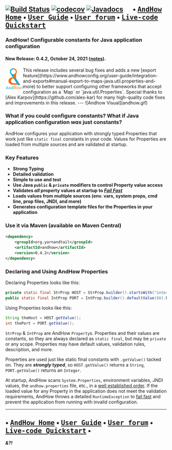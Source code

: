 [![Build Status](https://travis-ci.com/eeverman/andhow.svg?branch=master)](https://travis-ci.com/github/eeverman/andhow)
[![codecov](https://codecov.io/gh/eeverman/andhow/branch/main/graph/badge.svg)](https://codecov.io/gh/eeverman/andhow)
[![Javadocs](https://www.javadoc.io/badge/org.yarnandtail/andhow.svg)](https://www.javadoc.io/doc/org.yarnandtail/andhow)&nbsp;&nbsp;&nbsp;&nbsp;&nbsp; •
<kbd><b>[AndHow Home](https://www.andhowconfig.org)</b></kbd> •
<kbd><b>[User Guide](https://www.andhowconfig.org/user-guide)</b></kbd> •
<kbd><b>[User forum](https://groups.google.com/d/forum/andhowuser)</b></kbd> •
<kbd><b>[Live-code Quickstart](https://www.andhowconfig.org/live-code-quickstart)</b></kbd>
---
### AndHow!  Configurable constants for Java application configuration

#### New Release:  0.4.2, October 24, 2021 ([notes](https://github.com/eeverman/andhow/releases/tag/andhow-0.4.2)).
<img src="https://github.com/eeverman/andhow/raw/homepage/logo/AndHow-empty-circle-combination.png" width="55" height="72" alt="AndHow's new logo"  align="left">
This release includes several bug fixes and adds a new
[export feature](https://www.andhowconfig.org/user-guide/integration-and-exports#manual-export-to-maps-java.util.properties-and-more)
to better support configuring other frameworks that accept configuration as a `Map` or `java.util.Properties`.
Special thanks to [Alex Karpov](https://github.com/alex-kar) for many high-quality code fixes and
improvements in this release.
---
![Andhow Visual](andhow.gif)

### What if you could configure constants?  What if Java application configuration _was_ just constants?
AndHow configures your application with strongly typed Properties that work just like `static final`
constants in your code.  Values for Properties are loaded from multiple sources and are validated
at startup.

### Key Features
* **Strong Typing**
* **Detailed validation**
* **Simple to use and test**
* **Use Java `public` & `private` modifiers to control Property value access**
* **Validates _all_ property values at startup to _[Fail Fast](https://www.martinfowler.com/ieeeSoftware/failFast.pdf)_**
* **Loads values from multiple sources (env. vars, system props, cmd line, prop files, JNDI, and more)**
* **Generates configuration template files for the Properties in your application**

### Use it via Maven (available on Maven Central)
```xml
<dependency>
    <groupId>org.yarnandtail</groupId>
    <artifactId>andhow</artifactId>
    <version>0.4.2</version>
</dependency>
```

### Declaring and Using AndHow Properties
Declaring Properties looks like this:
```java
private static final StrProp HOST = StrProp.builder().startsWith("internal.").build();
public static final IntProp PORT = IntProp.builder().defaultValue(80).build();
```
Using Properties looks like this:
```java
String theHost = HOST.getValue();
int thePort = PORT.getValue();
```
`StrProp` &amp; `IntProp` are AndHow `Property`s. 
Properties and their values are constants, so they are always declared as `static final`,
but may be `private` or any scope.  Properties may have default values, validation rules,
description, and more.

Properties are used just like static final constants with `.getValue()` tacked on.
They are _**strongly typed**_, so `HOST.getValue()` returns a `String`, `PORT.getValue()` returns an `Integer`.

At startup, AndHow scans `System.Properties`, environment variables, JNDI values,
the `andhow.properties` file, etc., in a
[well established order](https://www.andhowconfig.org/user-guide/loaders-and-load-order).
If the loaded value for any Property in the application does not meet the validation requirements,
AndHow throws a detailed `RuntimeException` to [fail fast](https://www.andhowconfig.org/user-guide/key-concepts#andhow-fails-fast)
and prevent the application from running with invalid configuration.

---
• <kbd><b>[AndHow Home](https://www.andhowconfig.org)</b></kbd> •
<kbd><b>[User Guide](https://www.andhowconfig.org/user-guide)</b></kbd> •
<kbd><b>[User forum](https://groups.google.com/d/forum/andhowuser)</b></kbd> •
<kbd><b>[Live-code Quickstart](https://www.andhowconfig.org/live-code-quickstart)</b></kbd> •
---
_**&?!**_

